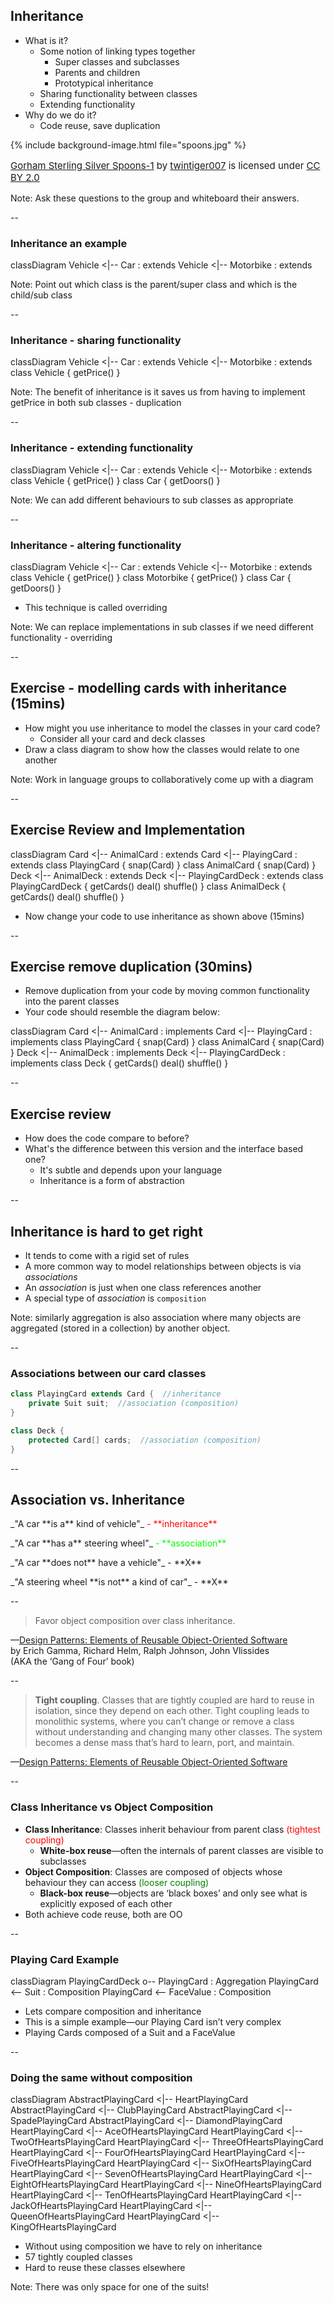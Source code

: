 ## Inheritance

+ What is it?
    + Some notion of linking types together
        + Super classes and subclasses
        + Parents and children
        + Prototypical inheritance
    + Sharing functionality between classes
    + Extending functionality
+ Why do we do it?
    + Code reuse, save duplication

{% include background-image.html file="spoons.jpg" %}
<p style="float:bottom;font-size:15px">
<a href="https://flic.kr/p/qjSADb">Gorham Sterling Silver Spoons-1</a>
by <a href="https://www.flickr.com/photos/twintiger/">twintiger007</a> is licensed under 
<a href="https://creativecommons.org/licenses/by/2.0/">CC BY 2.0</a>
</p>

Note:
Ask these questions to the group and whiteboard their answers.  

--

### Inheritance an example

<mermaid>
classDiagram
  Vehicle <|-- Car : extends
  Vehicle <|-- Motorbike : extends
</mermaid>

Note:
Point out which class is the parent/super class and which is the child/sub class


--


### Inheritance - sharing functionality

<mermaid>
classDiagram
  Vehicle <|-- Car : extends
  Vehicle <|-- Motorbike : extends
  class Vehicle {
    getPrice()
  }
</mermaid>

Note:
The benefit of inheritance is it saves us from having to implement getPrice in both sub classes - duplication


--

### Inheritance - extending functionality

<mermaid>
classDiagram
  Vehicle <|-- Car : extends
  Vehicle <|-- Motorbike : extends
  class Vehicle {
    getPrice()
  }
  class Car {
    getDoors()
  }
</mermaid>

Note:
We can add different behaviours to sub classes as appropriate

--

### Inheritance - altering functionality

<mermaid>
classDiagram
  Vehicle <|-- Car : extends
  Vehicle <|-- Motorbike : extends
  class Vehicle {
    getPrice()
  }
  class Motorbike {
    getPrice()
  }
  class Car {
    getDoors()
  }
</mermaid>

+ This technique is called overriding

Note:
We can replace implementations in sub classes if we need different functionality - overriding

--

## Exercise - modelling cards with inheritance (15mins)

* How might you use inheritance to model the classes in your card code?
  * Consider all your card and deck classes
* Draw a class diagram to show how the classes would relate to one another

Note:
Work in language groups to collaboratively come up with a diagram

--

## Exercise Review and Implementation

<mermaid>
classDiagram
    Card <|-- AnimalCard : extends
    Card <|-- PlayingCard : extends
    class PlayingCard {
        snap(Card)
    }
    class AnimalCard {
        snap(Card)
    }
    Deck <|-- AnimalDeck : extends
    Deck <|-- PlayingCardDeck : extends
    class PlayingCardDeck {
        getCards()
        deal()
        shuffle()
    }
    class AnimalDeck {
        getCards()
        deal()
        shuffle()
    }
</mermaid>

+ Now change your code to use inheritance as shown above (15mins)

--

## Exercise remove duplication (30mins)

* Remove duplication from your code by moving common functionality into the parent classes
* Your code should resemble the diagram below:

<mermaid>
classDiagram
    Card <|-- AnimalCard : implements
    Card <|-- PlayingCard : implements
    class PlayingCard {
        snap(Card)
    }
    class AnimalCard {
        snap(Card)
    }
    Deck <|-- AnimalDeck : implements
    Deck <|-- PlayingCardDeck : implements
    class Deck {
        getCards()
        deal()
        shuffle()
    }
</mermaid>

--

## Exercise review

+ How does the code compare to before?
+ What's the difference between this version and the interface based one?
  + It's subtle and depends upon your language
  + Inheritance is a form of abstraction 

--

## Inheritance is hard to get right

+ It tends to come with a rigid set of rules
+ A more common way to model relationships between objects is via _associations_
+ An _association_ is just when one class references another
+ A special type of _association_ is `composition`

Note: similarly aggregation is also association where many objects are aggregated (stored in a collection) by another object.   

--

### Associations between our card classes

```java
class PlayingCard extends Card {  //inheritance
    private Suit suit;  //association (composition)
}

class Deck {
    protected Card[] cards;  //association (composition)
}
```

--

## Association vs. Inheritance

<div align="left">
<p>
_"A car
<span class="fragment highlight-red" data-fragment-index="1">**is a**</span>
kind of vehicle"_
<span class="fragment fade-in" data-fragment-index="2" style="color:red"> - **inheritance**</span>
</p>

<p>
<span class="fragment" data-fragment-index="3">
_"A car
<span class="fragment highlight-green" data-fragment-index="4">**has a**</span>
steering wheel"_
<span class="fragment fade-in" data-fragment-index="5" style="color:lime"> - **association**</span>
</span>
</p>

<p class="fragment">
_"A car **does not** have a vehicle"_ - **X**
</p>
<p class="fragment">
_"A steering wheel **is not** a kind of car"_ - **X**
</p>
</div>

--

> Favor object composition over class inheritance.

—[Design Patterns: Elements of Reusable Object-Oriented Software](https://uk.bookshop.org/books/design-patterns-elements-of-reusable-object-oriented-software/9780201633610)  
by Erich Gamma, Richard Helm, Ralph Johnson, John Vlissides  
(AKA the ‘Gang of Four’ book)

--

> **Tight coupling**. Classes that are tightly coupled are hard to reuse in isolation, since they depend on each other. Tight coupling leads to monolithic systems, where you can’t change or remove a class without understanding and changing many other classes. The system becomes a dense mass that’s hard to learn, port, and maintain.

—[Design Patterns: Elements of Reusable Object-Oriented Software](https://uk.bookshop.org/books/design-patterns-elements-of-reusable-object-oriented-software/9780201633610)  

--

### Class Inheritance vs Object Composition

+ **Class Inheritance**: Classes inherit behaviour from parent class <span style="color:red">(tightest coupling)</span>
  + **White-box reuse**—often the internals of parent classes are visible to subclasses
+ **Object Composition**: Classes are composed of objects whose behaviour they can access <span style="color:green">(looser coupling)</span>
  + **Black-box reuse**—objects are ‘black boxes’ and only see what is explicitly exposed of each other
+ Both achieve code reuse, both are OO

--

### Playing Card Example

<mermaid>
classDiagram
    PlayingCardDeck o-- PlayingCard : Aggregation
    PlayingCard <-- Suit : Composition
    PlayingCard <-- FaceValue : Composition
</mermaid>

+ Lets compare composition and inheritance
+ This is a simple example—our Playing Card isn’t very complex
+ Playing Cards composed of a Suit and a FaceValue

--

### Doing the same without composition

<mermaid>
classDiagram
    AbstractPlayingCard <|-- HeartPlayingCard
    AbstractPlayingCard <|-- ClubPlayingCard
    AbstractPlayingCard <|-- SpadePlayingCard
    AbstractPlayingCard <|-- DiamondPlayingCard
    HeartPlayingCard <|-- AceOfHeartsPlayingCard
    HeartPlayingCard <|-- TwoOfHeartsPlayingCard
    HeartPlayingCard <|-- ThreeOfHeartsPlayingCard
    HeartPlayingCard <|-- FourOfHeartsPlayingCard
    HeartPlayingCard <|-- FiveOfHeartsPlayingCard
    HeartPlayingCard <|-- SixOfHeartsPlayingCard
    HeartPlayingCard <|-- SevenOfHeartsPlayingCard
    HeartPlayingCard <|-- EightOfHeartsPlayingCard
    HeartPlayingCard <|-- NineOfHeartsPlayingCard
    HeartPlayingCard <|-- TenOfHeartsPlayingCard
    HeartPlayingCard <|-- JackOfHeartsPlayingCard
    HeartPlayingCard <|-- QueenOfHeartsPlayingCard
    HeartPlayingCard <|-- KingOfHeartsPlayingCard
</mermaid>

+ Without using composition we have to rely on inheritance
+ 57 tightly coupled classes
+ Hard to reuse these classes elsewhere

Note: There was only space for one of the suits!  